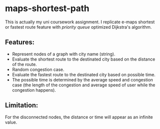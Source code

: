 ﻿# maps-shortest-path

This is actually my uni coursework assignment. I replicate e-maps shortest or fastest route feature with _priority queue_ optimized Dijkstra's algorithm.

## Features:
- Represent nodes of a graph with city name (string).
- Evaluate the shortest route to the destinated city based on the distance of the route.
- Random congestion case.
- Evaluate the fastest route to the destinated city based on possible time.
- The possible time is determined by the average speed and congestion case (the length of the congestion and average speed of user while the congestion happens).

## Limitation:
For the disconnected nodes, the distance or time will appear as an infinite value.
